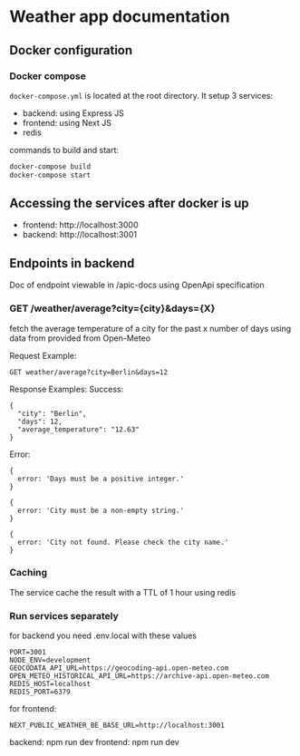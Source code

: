# Weather app documentation

## Docker configuration

### Docker compose 
`docker-compose.yml` is located at the root directory.
It setup 3 services:
- backend: using Express JS
- frontend: using Next JS
- redis

commands to build and start:
```bash
docker-compose build
docker-compose start
```

## Accessing the services after docker is up
- frontend: http://localhost:3000
- backend: http://localhost:3001


## Endpoints in backend
Doc of endpoint viewable in /apic-docs using OpenApi specification

### GET /weather/average?city={city}&days={X}
fetch the average temperature of a city for the past x number of days
using data from provided from Open-Meteo

Request Example:
```
GET weather/average?city=Berlin&days=12
```

Response Examples:
Success:
```
{
  "city": "Berlin",
  "days": 12,
  "average_temperature": "12.63"
}
```

Error:
```
{ 
  error: 'Days must be a positive integer.' 
}
```

```
{ 
  error: 'City must be a non-empty string.'
}
```

```
{ 
  error: 'City not found. Please check the city name.'
}
```
### Caching
The service cache the result with a TTL of 1 hour using redis


### Run services separately
for backend you need .env.local with these values
```
PORT=3001
NODE_ENV=development
GEOCODATA_API_URL=https://geocoding-api.open-meteo.com
OPEN_METEO_HISTORICAL_API_URL=https://archive-api.open-meteo.com
REDIS_HOST=localhost
REDIS_PORT=6379
```

for frontend:
```
NEXT_PUBLIC_WEATHER_BE_BASE_URL=http://localhost:3001
```

backend: npm run dev
frontend: npm run dev
